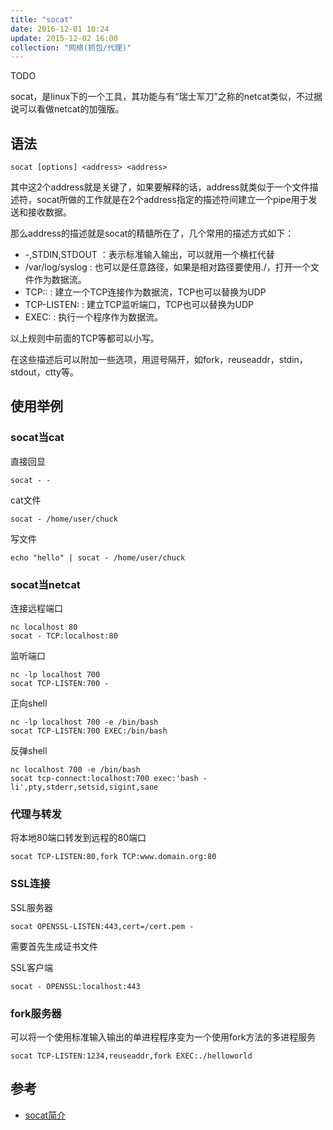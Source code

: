 ```yaml
---
title: "socat"
date: 2016-12-01 10:24
update: 2015-12-02 16:00
collection: "网络(抓包/代理)"
---
```


TODO

socat，是linux下的一个工具，其功能与有“瑞士军刀”之称的netcat类似，不过据说可以看做netcat的加强版。

## 语法 ##

```
socat [options] <address> <address>
```
其中这2个address就是关键了，如果要解释的话，address就类似于一个文件描述符，socat所做的工作就是在2个address指定的描述符间建立一个pipe用于发送和接收数据。

那么address的描述就是socat的精髓所在了，几个常用的描述方式如下：

+ -,STDIN,STDOUT ：表示标准输入输出，可以就用一个横杠代替
+ /var/log/syslog : 也可以是任意路径，如果是相对路径要使用./，打开一个文件作为数据流。
+ TCP:: : 建立一个TCP连接作为数据流，TCP也可以替换为UDP
+ TCP-LISTEN: : 建立TCP监听端口，TCP也可以替换为UDP
+ EXEC: : 执行一个程序作为数据流。

以上规则中前面的TCP等都可以小写。

在这些描述后可以附加一些选项，用逗号隔开，如fork，reuseaddr，stdin，stdout，ctty等。

## 使用举例

### socat当cat

直接回显
```
socat - -
```

cat文件
```
socat - /home/user/chuck
```

写文件
```
echo "hello" | socat - /home/user/chuck
```

### socat当netcat

连接远程端口
```
nc localhost 80
socat - TCP:localhost:80
```

监听端口
```
nc -lp localhost 700
socat TCP-LISTEN:700 -
```

正向shell
```
nc -lp localhost 700 -e /bin/bash
socat TCP-LISTEN:700 EXEC:/bin/bash
```

反弹shell
```
nc localhost 700 -e /bin/bash
socat tcp-connect:localhost:700 exec:'bash -li',pty,stderr,setsid,sigint,sane
```

### 代理与转发

将本地80端口转发到远程的80端口
```
socat TCP-LISTEN:80,fork TCP:www.domain.org:80
```

### SSL连接

SSL服务器
```
socat OPENSSL-LISTEN:443,cert=/cert.pem -
```
需要首先生成证书文件

SSL客户端
```
socat - OPENSSL:localhost:443
```

### fork服务器

可以将一个使用标准输入输出的单进程程序变为一个使用fork方法的多进程服务
```
socat TCP-LISTEN:1234,reuseaddr,fork EXEC:./helloworld
```

## 参考

+ [socat简介](http://brieflyx.me/2015/linux-tools/socat-introduction/)
